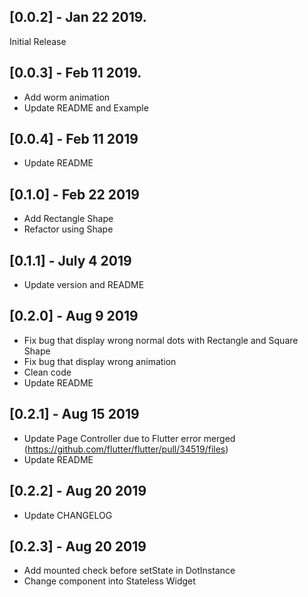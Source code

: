 ## [0.0.2] - Jan 22 2019.

Initial Release

## [0.0.3] - Feb 11 2019.

- Add worm animation
- Update README and Example

## [0.0.4] - Feb 11 2019

- Update README

## [0.1.0] - Feb 22 2019

- Add Rectangle Shape
- Refactor using Shape

## [0.1.1] - July 4 2019

- Update version and README

## [0.2.0] - Aug 9 2019

- Fix bug that display wrong normal dots with Rectangle and Square Shape
- Fix bug that display wrong animation
- Clean code
- Update README

## [0.2.1] - Aug 15 2019
- Update Page Controller due to Flutter error merged (https://github.com/flutter/flutter/pull/34519/files)
- Update README

## [0.2.2] - Aug 20 2019
- Update CHANGELOG

## [0.2.3] - Aug 20 2019
- Add mounted check before setState in DotInstance
- Change component into Stateless Widget